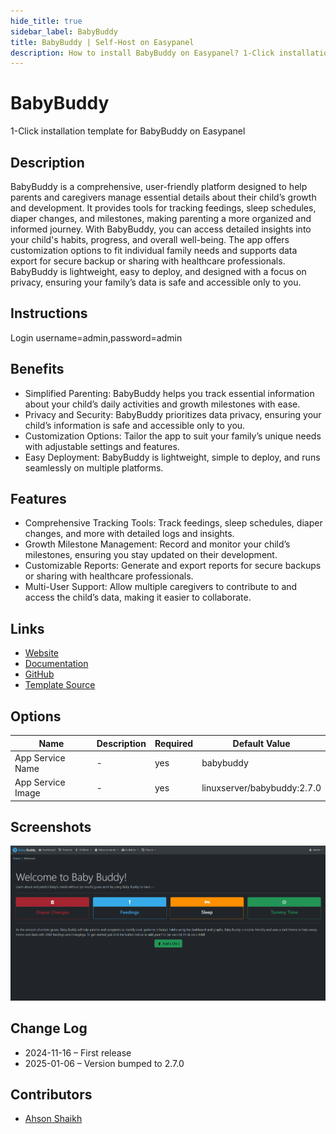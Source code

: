 ```yaml
---
hide_title: true
sidebar_label: BabyBuddy
title: BabyBuddy | Self-Host on Easypanel
description: How to install BabyBuddy on Easypanel? 1-Click installation template for BabyBuddy on Easypanel
---
```


<!-- generated -->

# BabyBuddy

1-Click installation template for BabyBuddy on Easypanel

## Description

BabyBuddy is a comprehensive, user-friendly platform designed to help parents and caregivers manage essential details about their child’s growth and development. It provides tools for tracking feedings, sleep schedules, diaper changes, and milestones, making parenting a more organized and informed journey. With BabyBuddy, you can access detailed insights into your child&#39;s habits, progress, and overall well-being. The app offers customization options to fit individual family needs and supports data export for secure backup or sharing with healthcare professionals. BabyBuddy is lightweight, easy to deploy, and designed with a focus on privacy, ensuring your family’s data is safe and accessible only to you.

## Instructions

Login username=admin,password=admin

## Benefits

- Simplified Parenting: BabyBuddy helps you track essential information about your child’s daily activities and growth milestones with ease.
- Privacy and Security: BabyBuddy prioritizes data privacy, ensuring your child’s information is safe and accessible only to you.
- Customization Options: Tailor the app to suit your family’s unique needs with adjustable settings and features.
- Easy Deployment: BabyBuddy is lightweight, simple to deploy, and runs seamlessly on multiple platforms.

## Features

- Comprehensive Tracking Tools: Track feedings, sleep schedules, diaper changes, and more with detailed logs and insights.
- Growth Milestone Management: Record and monitor your child’s milestones, ensuring you stay updated on their development.
- Customizable Reports: Generate and export reports for secure backups or sharing with healthcare professionals.
- Multi-User Support: Allow multiple caregivers to contribute to and access the child’s data, making it easier to collaborate.

## Links

- [Website](https://babybuddy.app)
- [Documentation](https://docs.babybuddy.app)
- [GitHub](https://github.com/babybuddy/babybuddy)
- [Template Source](https://github.com/easypanel-io/templates/tree/main/templates/babybuddy)

## Options

Name | Description | Required | Default Value
-|-|-|-
App Service Name | - | yes | babybuddy
App Service Image | - | yes | linuxserver/babybuddy:2.7.0

## Screenshots

![BabyBuddy Screenshot](./assets/screenshot.png)

## Change Log

- 2024-11-16 – First release
- 2025-01-06 – Version bumped to 2.7.0

## Contributors

- [Ahson Shaikh](https://github.com/Ahson-Shaikh)

